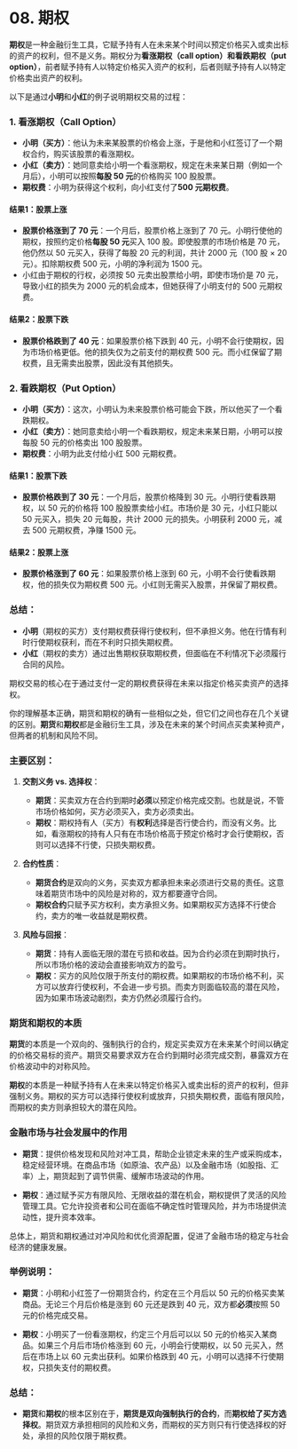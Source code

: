 # 08. 期权
**期权**是一种金融衍生工具，它赋予持有人在未来某个时间以预定价格买入或卖出标的资产的权利，但不是义务。期权分为**看涨期权（call option）**和**看跌期权（put option）**，前者赋予持有人以特定价格买入资产的权利，后者则赋予持有人以特定价格卖出资产的权利。

以下是通过**小明**和**小红**的例子说明期权交易的过程：

### 1. 看涨期权（Call Option）

- **小明（买方）**：他认为未来某股票的价格会上涨，于是他和小红签订了一个期权合约，购买该股票的看涨期权。
- **小红（卖方）**：她同意卖给小明一个看涨期权，规定在未来某日期（例如一个月后），小明可以按照**每股 50 元**的价格购买 100 股股票。
- **期权费**：小明为获得这个权利，向小红支付了**500 元期权费**。

#### 结果1：股票上涨
- **股票价格涨到了 70 元**：一个月后，股票价格上涨到了 70 元。小明行使他的期权，按照约定价格**每股 50 元**买入 100 股。即使股票的市场价格是 70 元，他仍然以 50 元买入，获得了每股 20 元的利润，共计 2000 元（100 股 × 20 元）。扣除期权费 500 元，小明的净利润为 1500 元。
- 小红由于期权的行权，必须按 50 元卖出股票给小明，即使市场价是 70 元，导致小红的损失为 2000 元的机会成本，但她获得了小明支付的 500 元期权费。

#### 结果2：股票下跌
- **股票价格跌到了 40 元**：如果股票价格下跌到 40 元，小明不会行使期权，因为市场价格更低。他的损失仅为之前支付的期权费 500 元。而小红保留了期权费，且无需卖出股票，因此没有其他损失。

### 2. 看跌期权（Put Option）

- **小明（买方）**：这次，小明认为未来股票价格可能会下跌，所以他买了一个看跌期权。
- **小红（卖方）**：她同意卖给小明一个看跌期权，规定未来某日期，小明可以按每股 50 元的价格卖出 100 股股票。
- **期权费**：小明为此支付给小红 500 元期权费。

#### 结果1：股票下跌
- **股票价格跌到了 30 元**：一个月后，股票价格降到 30 元。小明行使看跌期权，以 50 元的价格将 100 股股票卖给小红。市场价是 30 元，小红只能以 50 元买入，损失 20 元每股，共计 2000 元的损失。小明获利 2000 元，减去 500 元期权费，净赚 1500 元。

#### 结果2：股票上涨
- **股票价格涨到了 60 元**：如果股票价格上涨到 60 元，小明不会行使看跌期权，他的损失仅为期权费 500 元。小红则无需买入股票，并保留了期权费。

### 总结：
- **小明**（期权的买方）支付期权费获得行使权利，但不承担义务。他在行情有利时行使期权获利，而在不利时只损失期权费。
- **小红**（期权的卖方）通过出售期权获取期权费，但面临在不利情况下必须履行合同的风险。

期权交易的核心在于通过支付一定的期权费获得在未来以指定价格买卖资产的选择权。

你的理解基本正确，期货和期权的确有一些相似之处，但它们之间也存在几个关键的区别。**期货**和**期权**都是金融衍生工具，涉及在未来的某个时间点买卖某种资产，但两者的机制和风险不同。

### 主要区别：

1. **交割义务 vs. 选择权**：
   - **期货**：买卖双方在合约到期时**必须**以预定价格完成交割。也就是说，不管市场价格如何，买方必须买入，卖方必须卖出。
   - **期权**：期权持有人（买方）有**权利**选择是否行使合约，而没有义务。比如，看涨期权的持有人只有在市场价格高于预定价格时才会行使期权，否则可以选择不行使，只损失期权费。

2. **合约性质**：
   - **期货合约**是双向的义务，买卖双方都承担未来必须进行交易的责任。这意味着期货市场中的风险是对称的，双方都要遵守合同。
   - **期权合约**只赋予买方权利，卖方承担义务。如果期权买方选择不行使合约，卖方的唯一收益就是期权费。

3. **风险与回报**：
   - **期货**：持有人面临无限的潜在亏损和收益。因为合约必须在到期时执行，所以市场价格的波动会直接影响双方的盈亏。
   - **期权**：买方的风险仅限于所支付的期权费。如果期权的市场价格不利，买方可以放弃行使权利，不会进一步亏损。而卖方则面临较高的潜在风险，因为如果市场波动剧烈，卖方仍然必须履行合约。

### 期货和期权的本质

**期货**的本质是一个双向的、强制执行的合约，规定买卖双方在未来某个时间以确定的价格交易标的资产。期货交易要求双方在合约到期时必须完成交割，暴露双方在价格波动中的对称风险。

**期权**的本质是一种赋予持有人在未来以特定价格买入或卖出标的资产的权利，但非强制义务。期权的买方可以选择行使权利或放弃，只损失期权费，面临有限风险，而期权的卖方则承担较大的潜在风险。

### 金融市场与社会发展中的作用

- **期货**：提供价格发现和风险对冲工具，帮助企业锁定未来的生产或采购成本，稳定经营环境。在商品市场（如原油、农产品）以及金融市场（如股指、汇率）上，期货起到了调节供需、缓解市场波动的作用。
  
- **期权**：通过赋予买方有限风险、无限收益的潜在机会，期权提供了灵活的风险管理工具。它允许投资者和公司在面临不确定性时管理风险，并为市场提供流动性，提升资本效率。

总体上，期货和期权通过对冲风险和优化资源配置，促进了金融市场的稳定与社会经济的健康发展。

### 举例说明：
- **期货**：小明和小红签了一份期货合约，约定在三个月后以 50 元的价格买卖某商品。无论三个月后价格是涨到 60 元还是跌到 40 元，双方都**必须**按照 50 元的价格完成交易。
  
- **期权**：小明买了一份看涨期权，约定三个月后可以以 50 元的价格买入某商品。如果三个月后市场价格涨到 60 元，小明会行使期权，以 50 元买入，然后在市场上以 60 元卖出获利。如果价格跌到 40 元，小明可以选择不行使期权，只损失支付的期权费。

### 总结：
- **期货**和**期权**的根本区别在于，**期货是双向强制执行的合约**，而**期权给了买方选择权**。期货双方承担相同的风险和义务，而期权的买方则只有行使选择权的好处，承担的风险仅限于期权费。